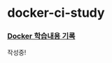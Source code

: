 # docker-ci-study

### [Docker 학습내용 기록](https://soapy-catshark-a8c.notion.site/Docker-b166b26c969f48a180dea986d50e55ba)   

작성중!
